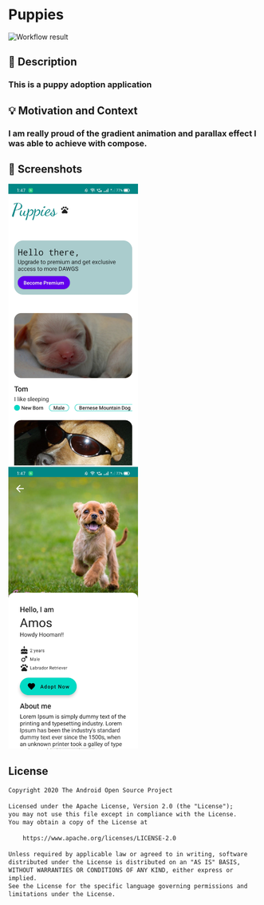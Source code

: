 # Puppies

<!--- Replace <OWNER> with your Github Username and <REPOSITORY> with the name of your repository. -->
<!--- You can find both of these in the url bar when you open your repository in github. -->
![Workflow result](https://github.com/<OWNER>/<REPOSITORY>/workflows/Check/badge.svg)


## :scroll: Description
<!--- Describe your app in one or two sentences -->
### This is a puppy adoption application


## :bulb: Motivation and Context
<!--- Optionally point readers to interesting parts of your submission. -->
<!--- What are you especially proud of? -->
### I am really proud of the gradient animation and parallax effect I was able to achieve with compose.

## :camera_flash: Screenshots
<!-- You can add more screenshots here if you like -->
<img src="/results/Screenshot_1.jpg" width="260">&emsp;<img src="/results/Screenshot_2.jpg" width="260">

## License
```
Copyright 2020 The Android Open Source Project

Licensed under the Apache License, Version 2.0 (the "License");
you may not use this file except in compliance with the License.
You may obtain a copy of the License at

    https://www.apache.org/licenses/LICENSE-2.0

Unless required by applicable law or agreed to in writing, software
distributed under the License is distributed on an "AS IS" BASIS,
WITHOUT WARRANTIES OR CONDITIONS OF ANY KIND, either express or implied.
See the License for the specific language governing permissions and
limitations under the License.
```